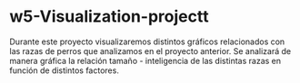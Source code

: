 # w5-Visualization-projectt

Durante este proyecto visualizaremos distintos gráficos relacionados con las razas de perros que analizamos en el proyecto anterior.
Se analizará de manera gráfica la relación tamaño - inteligencia de las distintas razas en función de distintos factores.
